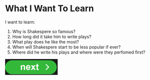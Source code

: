 # What I Want To Learn

I want to learn:
1. Why is Shakespere so famous?
2. How long did it take him to write plays?
3. What play does he like the most?
4. When will Shakespere start to be less popular if ever?
5. Where did he write his plays and where were they perfomed first?

[![Next Button](image.png)](AfterResearch)
